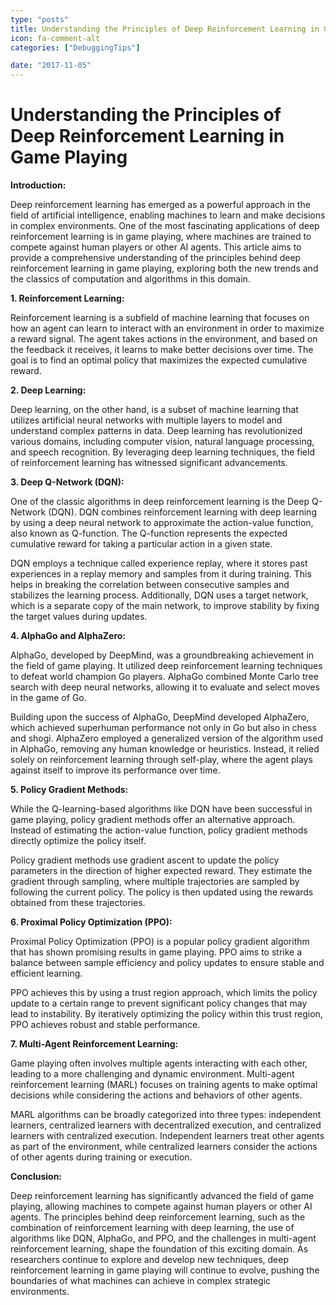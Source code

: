 ```yaml
---
type: "posts"
title: Understanding the Principles of Deep Reinforcement Learning in Game Playing
icon: fa-comment-alt
categories: ["DebuggingTips"]

date: "2017-11-05"
---
```




# Understanding the Principles of Deep Reinforcement Learning in Game Playing

**Introduction:**

Deep reinforcement learning has emerged as a powerful approach in the field of artificial intelligence, enabling machines to learn and make decisions in complex environments. One of the most fascinating applications of deep reinforcement learning is in game playing, where machines are trained to compete against human players or other AI agents. This article aims to provide a comprehensive understanding of the principles behind deep reinforcement learning in game playing, exploring both the new trends and the classics of computation and algorithms in this domain.

**1. Reinforcement Learning:**

Reinforcement learning is a subfield of machine learning that focuses on how an agent can learn to interact with an environment in order to maximize a reward signal. The agent takes actions in the environment, and based on the feedback it receives, it learns to make better decisions over time. The goal is to find an optimal policy that maximizes the expected cumulative reward.

**2. Deep Learning:**

Deep learning, on the other hand, is a subset of machine learning that utilizes artificial neural networks with multiple layers to model and understand complex patterns in data. Deep learning has revolutionized various domains, including computer vision, natural language processing, and speech recognition. By leveraging deep learning techniques, the field of reinforcement learning has witnessed significant advancements.

**3. Deep Q-Network (DQN):**

One of the classic algorithms in deep reinforcement learning is the Deep Q-Network (DQN). DQN combines reinforcement learning with deep learning by using a deep neural network to approximate the action-value function, also known as Q-function. The Q-function represents the expected cumulative reward for taking a particular action in a given state.

DQN employs a technique called experience replay, where it stores past experiences in a replay memory and samples from it during training. This helps in breaking the correlation between consecutive samples and stabilizes the learning process. Additionally, DQN uses a target network, which is a separate copy of the main network, to improve stability by fixing the target values during updates.

**4. AlphaGo and AlphaZero:**

AlphaGo, developed by DeepMind, was a groundbreaking achievement in the field of game playing. It utilized deep reinforcement learning techniques to defeat world champion Go players. AlphaGo combined Monte Carlo tree search with deep neural networks, allowing it to evaluate and select moves in the game of Go.

Building upon the success of AlphaGo, DeepMind developed AlphaZero, which achieved superhuman performance not only in Go but also in chess and shogi. AlphaZero employed a generalized version of the algorithm used in AlphaGo, removing any human knowledge or heuristics. Instead, it relied solely on reinforcement learning through self-play, where the agent plays against itself to improve its performance over time.

**5. Policy Gradient Methods:**

While the Q-learning-based algorithms like DQN have been successful in game playing, policy gradient methods offer an alternative approach. Instead of estimating the action-value function, policy gradient methods directly optimize the policy itself.

Policy gradient methods use gradient ascent to update the policy parameters in the direction of higher expected reward. They estimate the gradient through sampling, where multiple trajectories are sampled by following the current policy. The policy is then updated using the rewards obtained from these trajectories.

**6. Proximal Policy Optimization (PPO):**

Proximal Policy Optimization (PPO) is a popular policy gradient algorithm that has shown promising results in game playing. PPO aims to strike a balance between sample efficiency and policy updates to ensure stable and efficient learning.

PPO achieves this by using a trust region approach, which limits the policy update to a certain range to prevent significant policy changes that may lead to instability. By iteratively optimizing the policy within this trust region, PPO achieves robust and stable performance.

**7. Multi-Agent Reinforcement Learning:**

Game playing often involves multiple agents interacting with each other, leading to a more challenging and dynamic environment. Multi-agent reinforcement learning (MARL) focuses on training agents to make optimal decisions while considering the actions and behaviors of other agents.

MARL algorithms can be broadly categorized into three types: independent learners, centralized learners with decentralized execution, and centralized learners with centralized execution. Independent learners treat other agents as part of the environment, while centralized learners consider the actions of other agents during training or execution.

**Conclusion:**

Deep reinforcement learning has significantly advanced the field of game playing, allowing machines to compete against human players or other AI agents. The principles behind deep reinforcement learning, such as the combination of reinforcement learning with deep learning, the use of algorithms like DQN, AlphaGo, and PPO, and the challenges in multi-agent reinforcement learning, shape the foundation of this exciting domain. As researchers continue to explore and develop new techniques, deep reinforcement learning in game playing will continue to evolve, pushing the boundaries of what machines can achieve in complex strategic environments.